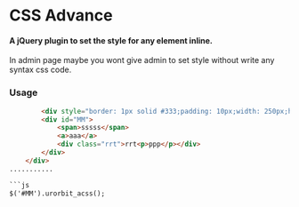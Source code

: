 # CSS Advance
#### A jQuery plugin to set the style for any element inline.

In admin page maybe you wont give admin to set style without write any syntax css code.

### Usage

```html
        <div style="border: 1px solid #333;padding: 10px;width: 250px;height: 250px;">
        <div id="MM">
            <span>sssss</span>
            <a>aaa</a>
            <div class="rrt">rrt<p>ppp</p></div>
        </div>
    </div>
...........

```js
$('#MM').urorbit_acss(); 

